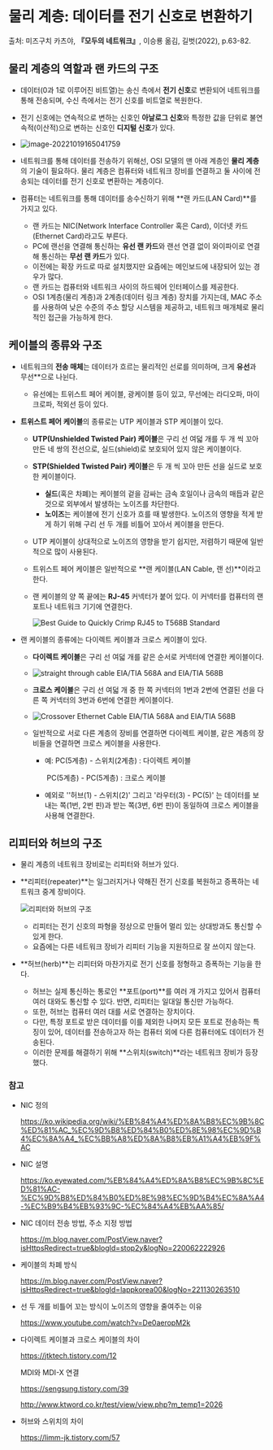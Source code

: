 # 물리 계층: 데이터를 전기 신호로 변환하기

출처: 미즈구치 카츠야, **『모두의 네트워크』**, 이승룡 옮김, 길벗(2022), p.63-82.

## 물리 계층의 역할과 랜 카드의 구조

* 데이터(0과 1로 이루어진 비트열)는 송신 측에서 **전기 신호**로 변환되어 네트워크를 통해 전송되며, 수신 측에서는 전기 신호를 비트열로 복원한다.
* 전기 신호에는 연속적으로 변하는 신호인 **아날로그 신호**와 특정한 값을 단위로 불연속적(이산적)으로 변하는 신호인 **디지털 신호**가 있다.
* ![image-20221019165041759](C:\Users\jodic\AppData\Roaming\Typora\typora-user-images\image-20221019165041759.png)
* 네트워크를 통해 데이터를 전송하기 위해선, OSI 모델의 맨 아래 계층인 **물리 계층**의 기술이 필요하다. 물리 계층은 컴퓨터와 네트워크 장비를 연결하고 둘 사이에 전송되는 데이터를 전기 신호로 변환하는 계층이다.

* 컴퓨터는 네트워크를 통해 데이터를 송수신하기 위해 **랜 카드(LAN Card)**를 가지고 있다. 
  * 랜 카드는 NIC(Network Interface Controller 혹은 Card), 이더넷 카드(Ethernet Card)라고도 부른다.
  * PC에 랜선을 연결해 통신하는 **유선 랜 카드**와 랜선 연결 없이 와이파이로 연결해 통신하는 **무선 랜 카드**가 있다.
  * 이전에는 확장 카드로 따로 설치했지만 요즘에는 메인보드에 내장되어 있는 경우가 많다.
  * 랜 카드는 컴퓨터와 네트워크 사이의 하드웨어 인터페이스를 제공한다.
  * OSI 1계층(물리 계층)과 2계층(데이터 링크 계층) 장치를 가지는데, MAC 주소를 사용하여 낮은 수준의 주소 할당 시스템을 제공하고, 네트워크 매개체로 물리적인 접근을 가능하게 한다.



## 케이블의 종류와 구조

* 네트워크의 **전송 매체**는 데이터가 흐르는 물리적인 선로를 의미하며, 크게 **유선**과 무선**으로 나뉜다.
  * 유선에는 트위스트 페어 케이블, 광케이블 등이 있고, 무선에는 라디오파, 마이크로파, 적외선 등이 있다.

* **트위스트 페어 케이블**의 종류로는 UTP 케이블과 STP 케이블이 있다.

  * **UTP(Unshielded Twisted Pair) 케이블**은 구리 선 여덟 개를 두 개 씩 꼬아 만든 네 쌍의 전선으로, 실드(shield)로 보호되어 있지 않은 케이블이다.

  * **STP(Shielded Twisted Pair) 케이블**은 두 개 씩 꼬아 만든 선을 실드로 보호한 케이블이다.

    * **실드**(혹은 차폐)는 케이블의 겉을 감싸는 금속 호일이나 금속의 매듭과 같은 것으로 외부에서 발생하는 노이즈를 차단한다.
    * **노이즈**는 케이블에 전기 신호가 흐를 때 발생한다. 노이즈의 영향을 적게 받게 하기 위해 구리 선 두 개를 비틀어 꼬아서 케이블을 만든다. 

  * UTP 케이블이 상대적으로 노이즈의 영향을 받기 쉽지만, 저렴하기 때문에 일반적으로 많이 사용된다.

  * 트위스트 페어 케이블은 일반적으로 **랜 케이블(LAN Cable, 랜 선)**이라고 한다.

  * 랜 케이블의 양 쪽 끝에는 **RJ-45** 커넥터가 붙어 있다. 이 커넥터를 컴퓨터의 랜 포트나 네트워크 기기에 연결한다.

    ![Best Guide to Quickly Crimp RJ45 to T568B Standard](https://www.make-it.ca/wp-content/uploads/2021/09/rj45-featured.jpg)

* 랜 케이블의 종류에는 다이렉트 케이블과 크로스 케이블이 있다.

  * **다이렉트 케이블**은 구리 선 여덟 개를 같은 순서로 커넥터에 연결한 케이블이다.

  * ![straight through cable EIA/TIA 568A and EIA/TIA 568B](https://network-byte.com/wp-content/uploads/2020/06/straight-through-cable-min.jpg)

  * **크로스 케이블**은 구리 선 여덟 개 중 한 쪽 커넥터의 1번과 2번에 연결된 선을 다른 쪽 커넥터의 3번과 6번에 연결한 케이블이다.

  * ![Crossover Ethernet Cable EIA/TIA 568A and EIA/TIA 568B](https://network-byte.com/wp-content/uploads/2020/06/Crossover-ethernet-cable-min.jpg)

  * 일반적으로 서로 다른 계층의 장비를 연결하면 다이렉트 케이블, 같은 계층의 장비들을 연결하면 크로스 케이블을 사용한다.

    * 예: PC(5계층) - 스위치(2계층) : 다이렉트 케이블

      ​      PC(5계층) - PC(5계층) : 크로스 케이블

    * 예외로 ''허브(1) - 스위치(2)' 그리고 '라우터(3) - PC(5)' 는 데이터를 보내는 쪽(1번, 2번 핀)과 받는 쪽(3번, 6번 핀)이 동일하여 크로스 케이블을 사용해 연결한다.

    



## 리피터와 허브의 구조

* 물리 계층의 네트워크 장비로는 리피터와 허브가 있다.

* **리피터(repeater)**는 일그러지거나 약해진 전기 신호를 복원하고 증폭하는 네트워크 중계 장비이다.

  ![리피터와 허브의 구조](https://velog.velcdn.com/images%2Fminj9_6%2Fpost%2F017e83b9-f4d5-41bf-922b-3fb633b68d5b%2Fimage.png)

  * 리피터는 전기 신호의 파형을 정상으로 만들어 멀리 있는 상대방과도 통신할 수 있게 한다.
  * 요즘에는 다른 네트워크 장비가 리피터 기능을 지원하므로 잘 쓰이지 않는다.

* **허브(herb)**는 리피터와 마찬가지로 전기 신호를 정형하고 증폭하는 기능을 한다.

  * 허브는 실제 통신하는 통로인 **포트(port)**를 여러 개 가지고 있어서 컴퓨터 여러 대와도 통신할 수 있다. 반면, 리피터는 일대일 통신만 가능하다.
  * 또한, 허브는 컴퓨터 여러 대를 서로 연결하는 장치이다. 
  * 다만, 특정 포트로 받은 데이터를 이를 제외한 나머지 모든 포트로 전송하는 특징이 있어, 데이터를 전송하고자 하는 컴퓨터 외에 다른 컴퓨터에도 데이터가 전송된다.
  * 이러한 문제를 해결하기 위해 **스위치(switch)**라는 네트워크 장비가 등장했다.



### 참고

* NIC 정의

  https://ko.wikipedia.org/wiki/%EB%84%A4%ED%8A%B8%EC%9B%8C%ED%81%AC_%EC%9D%B8%ED%84%B0%ED%8E%98%EC%9D%B4%EC%8A%A4_%EC%BB%A8%ED%8A%B8%EB%A1%A4%EB%9F%AC

- NIC 설명

  https://ko.eyewated.com/%EB%84%A4%ED%8A%B8%EC%9B%8C%ED%81%AC-%EC%9D%B8%ED%84%B0%ED%8E%98%EC%9D%B4%EC%8A%A4-%EC%B9%B4%EB%93%9C-%EC%84%A4%EB%AA%85/

* NIC 데이터 전송 방법, 주소 지정 방법

  https://m.blog.naver.com/PostView.naver?isHttpsRedirect=true&blogId=stop2y&logNo=220062222926

* 케이블의 차폐 방식

  https://m.blog.naver.com/PostView.naver?isHttpsRedirect=true&blogId=lappkorea00&logNo=221130263510

* 선 두 개를 비틀어 꼬는 방식이 노이즈의 영향을 줄여주는 이유

  https://www.youtube.com/watch?v=De0aeropM2k

* 다이렉트 케이블과 크로스 케이블의 차이

  https://jtktech.tistory.com/12

  MDI와 MDI-X 연결

  https://sengsung.tistory.com/39

  http://www.ktword.co.kr/test/view/view.php?m_temp1=2026

* 허브와 스위치의 차이

  https://limm-jk.tistory.com/57

